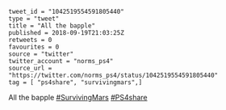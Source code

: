 ```
tweet_id = "1042519554591805440"
type = "tweet"
title = "All the bapple"
published = 2018-09-19T21:03:25Z
retweets = 0
favourites = 0
source = "twitter"
twitter_account = "norms_ps4"
source_url = "https://twitter.com/norms_ps4/status/1042519554591805440"
tag = [ "ps4share", "survivingmars",]
```

All the bapple [#SurvivingMars](/tags/survivingmars/)  [#PS4share](/tags/ps4share/)

<p class='image'><img src='http://mnf.m17s.net/2018/09/19/DnfGAl6X4AImCid.jpg' alt=''></p>

